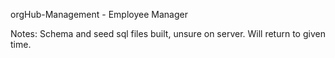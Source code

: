 orgHub-Management - Employee Manager

Notes: Schema and seed sql files built, unsure on server. Will return to given time.